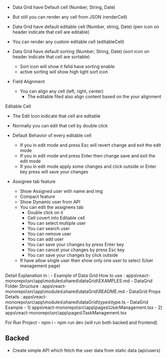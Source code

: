 - Data Grid have Default cell (Number, String, Date)    
 - But still you can render any cell from JSON (renderCell)

- Data Grid have default editable cell (Number, string, Date) (pen icon on header indicate that cell are editable)
 - You can render any custom editable cell (editableCell)

- Data Grid have default sorting (Number, String, Date)  (sort icon on header indicate that cell are sortable)
  - Sort icon will show it felid have sorting enable
  - active sorting will show high light sort icon

- Field Alignment
    - You can align any cell (left, right, center) 
        - The editable filed also align content based on the your alignment
    
Editable Cell 
- The Edit Icon indicate that cell are editable
- Normally you can edit that cell by double click
- Default Behavior of every editable cell
    - If you in edit mode and press Esc will revert change and exit the edit mode
    - If you in edit mode and press Enter then change save and exit the edit mode
    - If you in edit mode apply some changes and click outside or Enter key press will save your changes


- Assignee tab feature
    - Show Assigned user with name and img
    - Compact feature
     - Show Dynamic user from API
    - You can edit the assignees tab
        - Double click on it
        - Cell covert into Editable cell
        - You can select multiple user
        - You can search user
        - You can remove user
        - You can add user
        - You can save your changes by press Enter key
        - You can cancel your changes by press Esc key
        - You can save your changes by click outside
    - If have allow single user then show only one user to select (User management page)

 Detail Explanation in : 
    - Example of Data Grid How to use : apps\react-monorepo\src\app\modules\shared\dataGrid\EXAMPLES.md
    - DataGrid Folder Structure : apps\react-monorepo\src\app\modules\shared\dataGrid\README.md
    - DataGrid Props Details : apps\react-monorepo\src\app\modules\shared\dataGrid\types\type.ts
    - DataGrid Example
        - 1) apps\react-monorepo\src\app\pages\UserManagement.tsx
        - 2) apps\react-monorepo\src\app\pages\TaskManagement.tsx


For Run Project
    - npm i
    - npm run dev (will run both backed and frontend)


## Backed
- Create simple API which fetch the user data from static data (api/users) 
